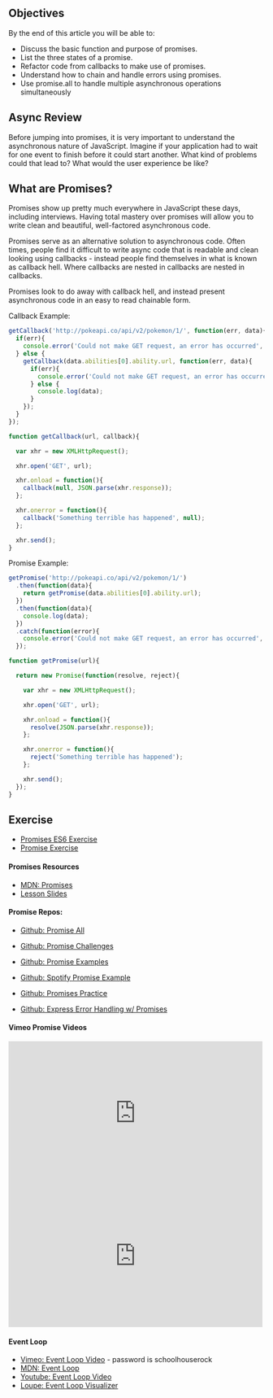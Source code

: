 ## Objectives

By the end of this article you will be able to:

- Discuss the basic function and purpose of promises.
- List the three states of a promise.
- Refactor code from callbacks to make use of promises.
- Understand how to chain and handle errors using promises.
- Use promise.all to handle multiple asynchronous operations simultaneously


## Async Review

Before jumping into promises, it is very important to understand the asynchronous nature of JavaScript. Imagine if your application had to wait for one event to finish before it could start another. What kind of problems could that lead to? What would the user experience be like?

## What are Promises?

Promises show up pretty much everywhere in JavaScript these days, including interviews.  Having total mastery over promises will allow you to write clean and beautiful, well-factored asynchronous code.

Promises serve as an alternative solution to asynchronous code. Often times, people find it difficult to write async code that is readable and clean looking using callbacks - instead people find themselves in what is known as callback hell. Where callbacks are nested in callbacks are nested in callbacks.

Promises look to do away with callback hell, and instead present asynchronous code in an easy to read chainable form.

Callback Example:

```javascript
getCallback('http://pokeapi.co/api/v2/pokemon/1/', function(err, data){
  if(err){
    console.error('Could not make GET request, an error has occurred', err);
  } else {
    getCallback(data.abilities[0].ability.url, function(err, data){
      if(err){
        console.error('Could not make GET request, an error has occurred', err);
      } else {
        console.log(data);
      }
    });
  }
});

function getCallback(url, callback){

  var xhr = new XMLHttpRequest();

  xhr.open('GET', url);

  xhr.onload = function(){
    callback(null, JSON.parse(xhr.response));
  };

  xhr.onerror = function(){
    callback('Something terrible has happened', null);
  };

  xhr.send();
}
```


Promise Example:

```javascript
getPromise('http://pokeapi.co/api/v2/pokemon/1/')
  .then(function(data){
    return getPromise(data.abilities[0].ability.url);
  })
  .then(function(data){
    console.log(data);
  })
  .catch(function(error){
    console.error('Could not make GET request, an error has occurred',  error);
  });

function getPromise(url){

  return new Promise(function(resolve, reject){

    var xhr = new XMLHttpRequest();

    xhr.open('GET', url);

    xhr.onload = function(){
      resolve(JSON.parse(xhr.response));
    };

    xhr.onerror = function(){
      reject('Something terrible has happened');
    };

    xhr.send();
  });
}
```


## Exercise

- [Promises ES6 Exercise](https://github.com/gSchool/promises-es6)
- [Promise Exercise](https://github.com/gSchool/promise-exercise)


#### Promises Resources

- [MDN: Promises](https://developer.mozilla.org/en-US/docs/Web/JavaScript/Reference/Global_Objects/Promise)
- [Lesson Slides](https://docs.google.com/presentation/d/1ehfrCZ9hpc601dkfXUz7TzrDpSOn_VHuKflOumTasVI/edit?usp=sharing)

#### Promise Repos:

- [Github: Promise All](https://github.com/gSchool/promise-all)
- [Github: Promise Challenges](https://github.com/gSchool/promise-challenges)
- [Github: Promise Examples](https://github.com/gSchool/js-promise-examples)
- [Github: Spotify Promise Example](https://github.com/gSchool/spotify-promises-example)
- [Github: Promises Practice](https://github.com/gSchool/post-assessment-promises-practice)

- [Github: Express Error Handling w/ Promises](https://github.com/gSchool/error-handling-in-node-express-promises)


#### Vimeo Promise Videos

<iframe src="https://player.vimeo.com/video/136801594?byline=0&portrait=0" width="500" height="281" frameborder="0" webkitallowfullscreen mozallowfullscreen allowfullscreen></iframe>

<iframe src="https://player.vimeo.com/video/136900546?byline=0&portrait=0" width="500" height="281" frameborder="0" webkitallowfullscreen mozallowfullscreen allowfullscreen></iframe>

#### Event Loop

- [Vimeo: Event Loop Video](https://vimeo.com/134061121) - password is schoolhouserock
- [MDN: Event Loop](https://developer.mozilla.org/en-US/docs/Web/JavaScript/EventLoop)
- [Youtube: Event Loop Video](https://www.youtube.com/watch?v=8aGhZQkoFbQ)
- [Loupe: Event Loop Visualizer](http://latentflip.com/loupe/)
